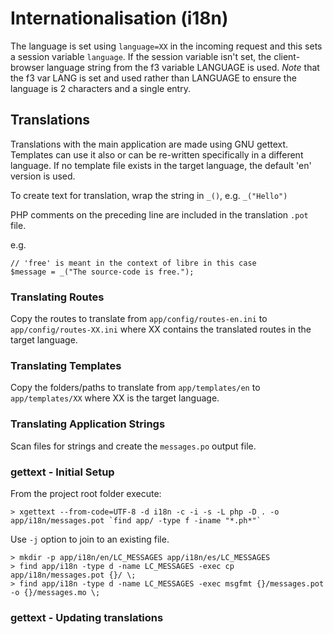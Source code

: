 # Internationalisation (i18n)

The language is set using `language=XX` in the incoming request and this sets a session variable `language`.
If the session variable isn't set, the client-browser language string from the f3 variable LANGUAGE is used.
*Note* that the f3 var LANG is set and used rather than LANGUAGE to ensure the language is 2 characters and a single entry.

## Translations

Translations with the main application are made using GNU gettext. Templates can use it also or can be re-written specifically in a different language.  If no template file exists in the target language, the default 'en' version is used.

To create text for translation, wrap the string in `_()`, e.g. `_("Hello")`

PHP comments on the preceding line are included in the translation `.pot` file.

e.g.

```
// 'free' is meant in the context of libre in this case
$message = _("The source-code is free.");
```

### Translating Routes

Copy the routes to translate from `app/config/routes-en.ini` to `app/config/routes-XX.ini` where XX contains the translated routes in the target language.

### Translating Templates

Copy the folders/paths to translate from `app/templates/en` to `app/templates/XX` where XX is the target language.

### Translating Application Strings

Scan files for strings and create the `messages.po` output file.

### gettext - Initial Setup

From the project root folder execute:

```
> xgettext --from-code=UTF-8 -d i18n -c -i -s -L php -D . -o app/i18n/messages.pot `find app/ -type f -iname "*.ph*"`
```

Use `-j` option to join to an existing file.

```
> mkdir -p app/i18n/en/LC_MESSAGES app/i18n/es/LC_MESSAGES
> find app/i18n -type d -name LC_MESSAGES -exec cp app/i18n/messages.pot {}/ \;
> find app/i18n -type d -name LC_MESSAGES -exec msgfmt {}/messages.pot -o {}/messages.mo \;
```

### gettext - Updating translations
